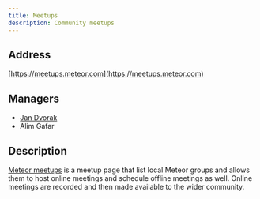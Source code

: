 ```yaml
---
title: Meetups
description: Community meetups
---
```


## Address
[https://meetups.meteor.com](https://meetups.meteor.com)

## Managers
* [Jan Dvorak](https://github.com/sponsors/StorytellerCZ)
* Alim Gafar

## Description
[Meteor meetups](https://meetups.meteor.com) is a meetup page that list local Meteor groups and allows them to host online meetings and schedule offline meetings as well. Online meetings are recorded and then made available to the wider community.